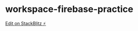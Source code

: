 # workspace-firebase-practice

[Edit on StackBlitz ⚡️](https://stackblitz.com/edit/workspace-firebase-practice)
